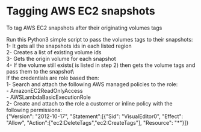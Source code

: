 # Tagging AWS EC2 snapshots
To tag AWS EC2 snapshots after their originating volumes tags

Run this Python3 simple script to pass the volumes tags to their snapshots:\
 1- It gets all the snapshots ids in each listed region\
 2- Creates a list of existing volume ids\
 3- Gets the origin volume for each snapshot\
 4- If the volume still exists( is listed in step 2) then gets the volume tags and pass them to the snapshot\\
\
If the credentials are role based then:\
 1- Search and attach the following AWS managed policies to the role:\
     - AmazonEC2ReadOnlyAccess\
     - AWSLambdaBasicExecutionRole\
 2- Create and attach to the role a customer or inline policy with the following permissions:\
     {"Version": "2012-10-17", "Statement":[{"Sid": "VisualEditor0", "Effect": "Allow", "Action":["ec2:DeleteTags","ec2:CreateTags"], "Resource": "*"}]}
